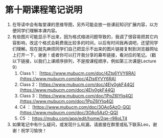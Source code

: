 # 第十期课程笔记说明

1. 在导读中会有每堂课的思维导图，另外可能会放一些课前知识扩展内容，以方便同学们理解本课内容。
2. 有些图片可能显示不出来，因为格式缩进问题导致的，我调了很容易把其它内容影响，改这个格式会耗费我比较多的时间，以后有时间我再调吧，还望同学们理解。现在就先麻烦同学们自己把显示不出来的图片链接复制到浏览器网址上打开一下，谢谢！或者你可以打开我分享的幕布链接，看对应的笔记。（戳以下链接，以我们上课顺序排列，不是按课程顺序，例如第三次课是Lecture 9）
    1. Class 1： [https://www.mubucm.com/doc/4Zts6YVY6RA](https://www.mubucm.com/doc/4Zts6YVY6RA)
    2. Class 2：[https://www.mubucm.com/doc/4Ely0gkF44Q](https://www.mubucm.com/doc/4Ely0gkF44Q)
    3. Class 3：[https://www.mubucm.com/doc/1PpZ6IYIq4Q](https://www.mubucm.com/doc/1PpZ6IYIq4Q)
    4.  C4 ： [https://www.mubucm.com/doc/3OAo5AzO-QQ](https://www.mubucm.com/doc/3OAo5AzO-QQ)
    5.  C5 ： https://mubu.com/app/edit/home/2qe-r98oLT4
3. 如果笔记中有什么疑问，或发现什么纰漏，请直接在群里或私下联系Leo，谢谢！祝学习愉快！
